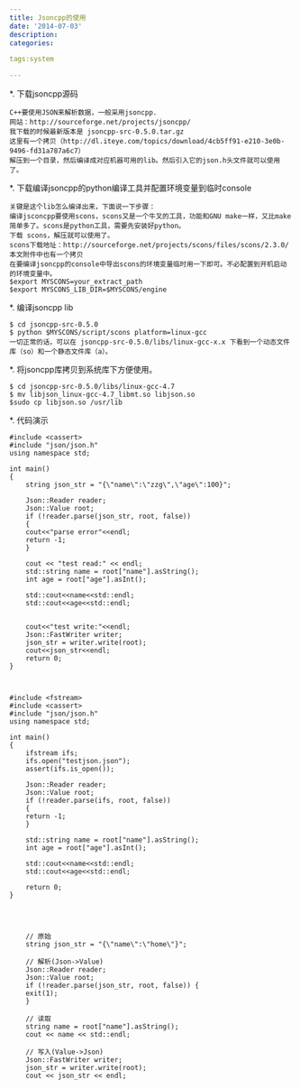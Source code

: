 ```yaml
---
title: Jsoncpp的使用
date: '2014-07-03'
description:
categories:

tags:system

---
```


*. 下载jsoncpp源码

	C++要使用JSON来解析数据，一般采用jsoncpp. 
	网站：http://sourceforge.net/projects/jsoncpp/
	我下载的时候最新版本是 jsoncpp-src-0.5.0.tar.gz
	这里有一个拷贝（http://dl.iteye.com/topics/download/4cb5ff91-e210-3e0b-9496-fd31a787a6c7）
	解压到一个目录，然后编译成对应机器可用的lib。然后引入它的json.h头文件就可以使用了。
	 
*. 下载编译jsoncpp的python编译工具并配置环境变量到临时console

	关键是这个lib怎么编译出来，下面说一下步骤：
	编译jsconcpp要使用scons，scons又是一个牛叉的工具，功能和GNU make一样，又比make简单多了。scons是python工具，需要先安装好python。
	下载 scons，解压就可以使用了。
	scons下载地址：http://sourceforge.net/projects/scons/files/scons/2.3.0/ 本文附件中也有一个拷贝
	在要编译jsoncpp的console中导出scons的环境变量临时用一下即可。不必配置到开机启动的环境变量中。
	$export MYSCONS=your_extract_path
	$export MYSCONS_LIB_DIR=$MYSCONS/engine
	 
*. 编译jsoncpp lib

	$ cd jsoncpp-src-0.5.0
	$ python $MYSCONS/script/scons platform=linux-gcc
	一切正常的话，可以在 jsoncpp-src-0.5.0/libs/linux-gcc-x.x 下看到一个动态文件库（so）和一个静态文件库（a）。
 
*. 将jsoncpp库拷贝到系统库下方便使用。

	$ cd jsoncpp-src-0.5.0/libs/linux-gcc-4.7
	$ mv libjson_linux-gcc-4.7_libmt.so libjson.so
	$sudo cp libjson.so /usr/lib

*. 代码演示

	#include <cassert>
	#include "json/json.h"
	using namespace std;
	   
	int main()
	{
	    string json_str = "{\"name\":\"zzg\",\"age\":100}";
	   
	    Json::Reader reader;
	    Json::Value root;
	    if (!reader.parse(json_str, root, false))
	    {
		cout<<"parse error"<<endl;
		return -1;
	    }
	   
	    cout << "test read:" << endl;
	    std::string name = root["name"].asString();
	    int age = root["age"].asInt();
	   
	    std::cout<<name<<std::endl;
	    std::cout<<age<<std::endl;
	     
	  
	    cout<<"test write:"<<endl;
	    Json::FastWriter writer;
	    json_str = writer.write(root);
	    cout<<json_str<<endl;
	    return 0;
	}
	 
	 
	 
	#include <fstream>
	#include <cassert>
	#include "json/json.h"
	using namespace std;
	   
	int main()
	{
	    ifstream ifs;
	    ifs.open("testjson.json");
	    assert(ifs.is_open());
	   
	    Json::Reader reader;
	    Json::Value root;
	    if (!reader.parse(ifs, root, false))
	    {
		return -1;
	    }
	   
	    std::string name = root["name"].asString();
	    int age = root["age"].asInt();
	   
	    std::cout<<name<<std::endl;
	    std::cout<<age<<std::endl;
	   
	    return 0;
	}
	 
	 
	 
	 
	    // 原始
	    string json_str = "{\"name\":\"home\"}";
	 
	    // 解析(Json->Value)
	    Json::Reader reader;
	    Json::Value root;
	    if (!reader.parse(json_str, root, false)) {
		exit(1);
	    }
	 
	    // 读取
	    string name = root["name"].asString();
	    cout << name << std::endl;
	 
	    // 写入(Value->Json)
	    Json::FastWriter writer;
	    json_str = writer.write(root);
	    cout << json_str << endl;


